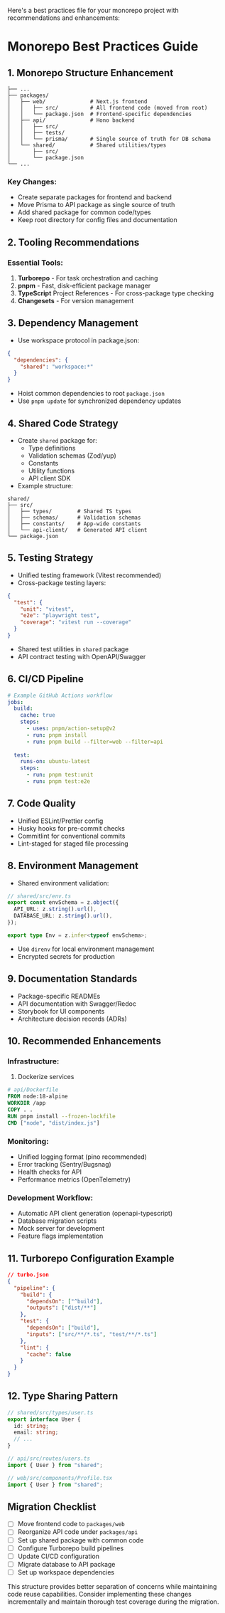 Here's a best practices file for your monorepo project with recommendations and enhancements:

# Monorepo Best Practices Guide

## 1. Monorepo Structure Enhancement
```
├── ...
├── packages/
│   ├── web/              # Next.js frontend
│   │   ├── src/          # All frontend code (moved from root)
│   │   └── package.json  # Frontend-specific dependencies
│   ├── api/              # Hono backend
│   │   ├── src/
│   │   ├── tests/
│   │   └── prisma/       # Single source of truth for DB schema
│   └── shared/           # Shared utilities/types
│       ├── src/
│       └── package.json
└── ...
```

### Key Changes:
- Create separate packages for frontend and backend
- Move Prisma to API package as single source of truth
- Add shared package for common code/types
- Keep root directory for config files and documentation

## 2. Tooling Recommendations

### Essential Tools:
1. **Turborepo** - For task orchestration and caching
2. **pnpm** - Fast, disk-efficient package manager
3. **TypeScript** Project References - For cross-package type checking
4. **Changesets** - For version management

## 3. Dependency Management
- Use workspace protocol in package.json:
```json
{
  "dependencies": {
    "shared": "workspace:*"
  }
}
```
- Hoist common dependencies to root `package.json`
- Use `pnpm update` for synchronized dependency updates

## 4. Shared Code Strategy
- Create `shared` package for:
  - Type definitions
  - Validation schemas (Zod/yup)
  - Constants
  - Utility functions
  - API client SDK
- Example structure:
```
shared/
├── src/
│   ├── types/        # Shared TS types
│   ├── schemas/      # Validation schemas
│   ├── constants/    # App-wide constants
│   └── api-client/   # Generated API client
└── package.json
```

## 5. Testing Strategy
- Unified testing framework (Vitest recommended)
- Cross-package testing layers:
```json
{
  "test": {
    "unit": "vitest",
    "e2e": "playwright test",
    "coverage": "vitest run --coverage"
  }
}
```
- Shared test utilities in `shared` package
- API contract testing with OpenAPI/Swagger

## 6. CI/CD Pipeline
```yaml
# Example GitHub Actions workflow
jobs:
  build:
    cache: true
    steps:
      - uses: pnpm/action-setup@v2
      - run: pnpm install
      - run: pnpm build --filter=web --filter=api
      
  test:
    runs-on: ubuntu-latest
    steps:
      - run: pnpm test:unit
      - run: pnpm test:e2e
```

## 7. Code Quality
- Unified ESLint/Prettier config
- Husky hooks for pre-commit checks
- Commitlint for conventional commits
- Lint-staged for staged file processing

## 8. Environment Management
- Shared environment validation:
```ts
// shared/src/env.ts
export const envSchema = z.object({
  API_URL: z.string().url(),
  DATABASE_URL: z.string().url(),
});

export type Env = z.infer<typeof envSchema>;
```
- Use `direnv` for local environment management
- Encrypted secrets for production

## 9. Documentation Standards
- Package-specific READMEs
- API documentation with Swagger/Redoc
- Storybook for UI components
- Architecture decision records (ADRs)

## 10. Recommended Enhancements

### Infrastructure:
1. Dockerize services
```Dockerfile
# api/Dockerfile
FROM node:18-alpine
WORKDIR /app
COPY . .
RUN pnpm install --frozen-lockfile
CMD ["node", "dist/index.js"]
```

### Monitoring:
- Unified logging format (pino recommended)
- Error tracking (Sentry/Bugsnag)
- Health checks for API
- Performance metrics (OpenTelemetry)

### Development Workflow:
- Automatic API client generation (openapi-typescript)
- Database migration scripts
- Mock server for development
- Feature flags implementation

## 11. Turborepo Configuration Example
```json
// turbo.json
{
  "pipeline": {
    "build": {
      "dependsOn": ["^build"],
      "outputs": ["dist/**"]
    },
    "test": {
      "dependsOn": ["build"],
      "inputs": ["src/**/*.ts", "test/**/*.ts"]
    },
    "lint": {
      "cache": false
    }
  }
}
```

## 12. Type Sharing Pattern
```ts
// shared/src/types/user.ts
export interface User {
  id: string;
  email: string;
  // ...
}

// api/src/routes/users.ts
import { User } from "shared";

// web/src/components/Profile.tsx
import { User } from "shared";
```

## Migration Checklist
- [ ] Move frontend code to `packages/web`
- [ ] Reorganize API code under `packages/api`
- [ ] Set up shared package with common code
- [ ] Configure Turborepo build pipelines
- [ ] Update CI/CD configuration
- [ ] Migrate database to API package
- [ ] Set up workspace dependencies

This structure provides better separation of concerns while maintaining code reuse capabilities. Consider implementing these changes incrementally and maintain thorough test coverage during the migration.